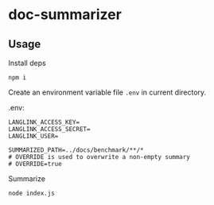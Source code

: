 # doc-summarizer

## Usage

Install deps
```
npm i
```

Create an environment variable file `.env` in current directory.

.env:
```
LANGLINK_ACCESS_KEY=
LANGLINK_ACCESS_SECRET=
LANGLINK_USER=

SUMMARIZED_PATH=../docs/benchmark/**/*
# OVERRIDE is used to overwrite a non-empty summary
# OVERRIDE=true
```

Summarize
```
node index.js
```
